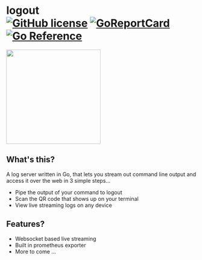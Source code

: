 # logout <div> [![GitHub license](https://badgen.net/github/license/anandvarma/logout)](https://github.com/anandvarma/logout/blob/main/LICENSE) [![GoReportCard](https://goreportcard.com/badge/github.com/anandvarma/logout)](https://goreportcard.com/report/github.com/anandvarma/logout) [![Go Reference](https://pkg.go.dev/badge/github.com/anandvarma/logout.svg)](https://pkg.go.dev/github.com/anandvarma/logout) </div>

<img src="https://raw.githubusercontent.com/marcusolsson/gophers/master/gophernotes-gopher.png" alt="" width="250"/>


## What's this?
A log server written in Go, that lets you stream out command line output and access it over the web in 3 simple steps...
- Pipe the output of your command to logout
- Scan the QR code that shows up on your terminal
- View live streaming logs on any device

## Features?
- Websocket based live streaming
- Built in prometheus exporter
- More to come ...
